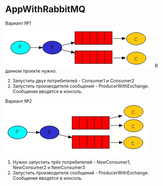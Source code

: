 # AppWithRabbitMQ

Вариант №1
![Screenshot](exchangeWithQueues1.jpg)
В данном проекте нужно:
1) Запустить двух потребителей - Consumer1 и Consumer2
2) Запустить производителя сообщений - ProducerWithExchange. Сообщения вводятся в консоль.

Вариант №2
![Screenshot](exchangeWithQueues2.jpg)
1) Нужно запустить трёх потребителей - NewConsumer1, NewConsumer2 и NewConsumer3
2) Запустить производителя сообщений - ProducerWithExchange. Сообщения вводятся в консоль.
